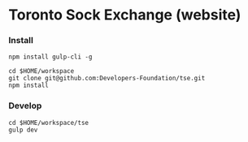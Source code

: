 # Toronto Sock Exchange (website)

### Install
```
npm install gulp-cli -g

cd $HOME/workspace
git clone git@github.com:Developers-Foundation/tse.git
npm install
```

### Develop
```
cd $HOME/workspace/tse
gulp dev
```
